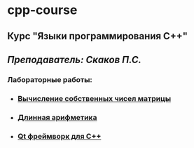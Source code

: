 # cpp-course

## Курс "Языки программирования C++"
## *Преподаватель: Скаков П.С.*

### Лабораторные работы:
- ### <a href="https://github.com/DL4x/itmo-courses/tree/main/cpp-course/lab-1">Вычисление собственных чисел матрицы</a>
- ### <a href="https://github.com/DL4x/itmo-courses/tree/main/cpp-course/lab-2">Длинная арифметика</a>
- ### <a href="https://github.com/DL4x/itmo-courses/tree/main/cpp-course/lab-3">Qt фреймворк для C++</a>
